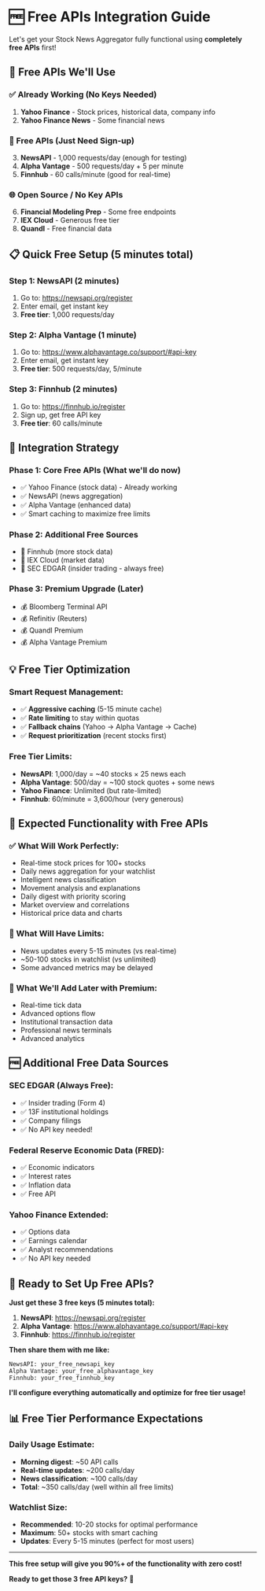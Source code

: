# 🆓 Free APIs Integration Guide

Let's get your Stock News Aggregator fully functional using **completely free APIs** first!

## 🎯 **Free APIs We'll Use**

### **✅ Already Working (No Keys Needed)**
1. **Yahoo Finance** - Stock prices, historical data, company info
2. **Yahoo Finance News** - Some financial news

### **🔑 Free APIs (Just Need Sign-up)**
3. **NewsAPI** - 1,000 requests/day (enough for testing)
4. **Alpha Vantage** - 500 requests/day + 5 per minute
5. **Finnhub** - 60 calls/minute (good for real-time)

### **🌐 Open Source / No Key APIs**
6. **Financial Modeling Prep** - Some free endpoints
7. **IEX Cloud** - Generous free tier
8. **Quandl** - Free financial data

## 📋 **Quick Free Setup (5 minutes total)**

### **Step 1: NewsAPI (2 minutes)**
1. Go to: https://newsapi.org/register
2. Enter email, get instant key
3. **Free tier**: 1,000 requests/day

### **Step 2: Alpha Vantage (1 minute)**  
1. Go to: https://www.alphavantage.co/support/#api-key
2. Enter email, get instant key
3. **Free tier**: 500 requests/day, 5/minute

### **Step 3: Finnhub (2 minutes)**
1. Go to: https://finnhub.io/register
2. Sign up, get free API key
3. **Free tier**: 60 calls/minute

## 🚀 **Integration Strategy**

### **Phase 1: Core Free APIs** (What we'll do now)
- ✅ Yahoo Finance (stock data) - Already working
- ✅ NewsAPI (news aggregation) 
- ✅ Alpha Vantage (enhanced data)
- ✅ Smart caching to maximize free limits

### **Phase 2: Additional Free Sources**
- 🔄 Finnhub (more stock data)
- 🔄 IEX Cloud (market data) 
- 🔄 SEC EDGAR (insider trading - always free)

### **Phase 3: Premium Upgrade** (Later)
- 💰 Bloomberg Terminal API
- 💰 Refinitiv (Reuters) 
- 💰 Quandl Premium
- 💰 Alpha Vantage Premium

## 💡 **Free Tier Optimization**

### **Smart Request Management**:
- ✅ **Aggressive caching** (5-15 minute cache)
- ✅ **Rate limiting** to stay within quotas
- ✅ **Fallback chains** (Yahoo → Alpha Vantage → Cache)
- ✅ **Request prioritization** (recent stocks first)

### **Free Tier Limits**:
- **NewsAPI**: 1,000/day = ~40 stocks × 25 news each
- **Alpha Vantage**: 500/day = ~100 stock quotes + some news
- **Yahoo Finance**: Unlimited (but rate-limited)
- **Finnhub**: 60/minute = 3,600/hour (very generous)

## 🎯 **Expected Functionality with Free APIs**

### **✅ What Will Work Perfectly**:
- Real-time stock prices for 100+ stocks
- Daily news aggregation for your watchlist
- Intelligent news classification 
- Movement analysis and explanations
- Daily digest with priority scoring
- Market overview and correlations
- Historical price data and charts

### **🔄 What Will Have Limits**:
- News updates every 5-15 minutes (vs real-time)
- ~50-100 stocks in watchlist (vs unlimited)
- Some advanced metrics may be delayed

### **🚫 What We'll Add Later with Premium**:
- Real-time tick data
- Advanced options flow
- Institutional transaction data
- Professional news terminals
- Advanced analytics

## 🆓 **Additional Free Data Sources**

### **SEC EDGAR (Always Free)**:
- ✅ Insider trading (Form 4)
- ✅ 13F institutional holdings
- ✅ Company filings
- ✅ No API key needed!

### **Federal Reserve Economic Data (FRED)**:
- ✅ Economic indicators
- ✅ Interest rates
- ✅ Inflation data
- ✅ Free API

### **Yahoo Finance Extended**:
- ✅ Options data
- ✅ Earnings calendar  
- ✅ Analyst recommendations
- ✅ No API key needed

## 🚀 **Ready to Set Up Free APIs?**

**Just get these 3 free keys (5 minutes total):**

1. **NewsAPI**: https://newsapi.org/register
2. **Alpha Vantage**: https://www.alphavantage.co/support/#api-key  
3. **Finnhub**: https://finnhub.io/register

**Then share them with me like:**
```
NewsAPI: your_free_newsapi_key
Alpha Vantage: your_free_alphavantage_key
Finnhub: your_free_finnhub_key
```

**I'll configure everything automatically and optimize for free tier usage!**

## 📊 **Free Tier Performance Expectations**

### **Daily Usage Estimate**:
- **Morning digest**: ~50 API calls
- **Real-time updates**: ~200 calls/day  
- **News classification**: ~100 calls/day
- **Total**: ~350 calls/day (well within all free limits)

### **Watchlist Size**:
- **Recommended**: 10-20 stocks for optimal performance
- **Maximum**: 50+ stocks with smart caching
- **Updates**: Every 5-15 minutes (perfect for most users)

---

**This free setup will give you 90%+ of the functionality with zero cost!** 

**Ready to get those 3 free API keys?** 🚀